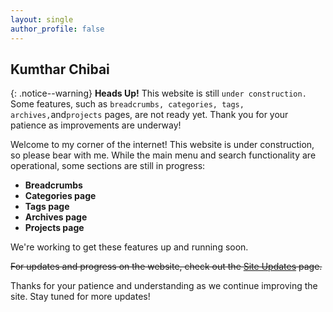 ```yaml
---
layout: single
author_profile: false
---
```


## Kumthar Chibai  

{: .notice--warning}
**Heads Up!** This website is still `under construction.` Some features, such as `breadcrumbs, categories, tags, archives,`and`projects` pages, are not ready yet. Thank you for your patience as improvements are underway!  

Welcome to my corner of the internet! This website is under construction, so please bear with me. While the main menu and search functionality are operational, some sections are still in progress:  

- **Breadcrumbs**  
- **Categories page**  
- **Tags page**  
- **Archives page**  
- **Projects page**  

We're working to get these features up and running soon.  

~~For updates and progress on the website, check out the [Site Updates](#) page.~~  

Thanks for your patience and understanding as we continue improving the site. Stay tuned for more updates!
